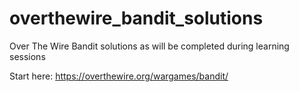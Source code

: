 # overthewire_bandit_solutions
Over The Wire Bandit solutions as will be completed during learning sessions

Start here: https://overthewire.org/wargames/bandit/
